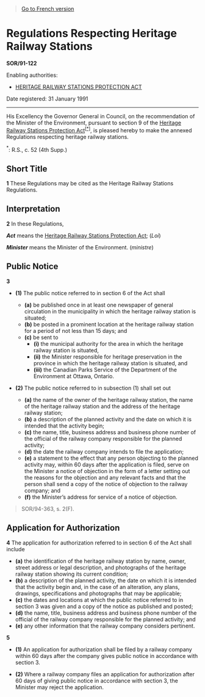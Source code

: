 > [Go to French version](/fr/Règlements/Décrets,%20ordonnances%20et%20règlements%20statutaires/91/122.md)

# Regulations Respecting Heritage Railway Stations

**SOR/91-122**

Enabling authorities: 
- [HERITAGE RAILWAY STATIONS PROTECTION ACT](/en/Acts/Statutes%20of%20Canada/1985/c.%2052%20(4th%20Supp.).md)

Date registered: 31 January 1991

----------

His Excellency the Governor General in Council, on the recommendation of the Minister of the Environment, pursuant to section 9 of the [Heritage Railway Stations Protection Act](/en/Acts/Statutes%20of%20Canada/1985/c.%2052%20(4th%20Supp.).md)<sup><a href='#fn_SOR-91-122_e_hq_6163'>[*]</a></sup>, is pleased hereby to make the annexed Regulations respecting heritage railway stations.

<a name='fn_SOR-91-122_e_hq_6163'><sup>*</sup></a>: R.S., c. 52 (4th Supp.)<br />




## Short Title


**1** These Regulations may be cited as the Heritage Railway Stations Regulations.




## Interpretation


**2** In these Regulations,

***Act*** means the [Heritage Railway Stations Protection Act](/en/Acts/Statutes%20of%20Canada/1985/c.%2052%20(4th%20Supp.).md); (*Loi*)

***Minister*** means the Minister of the Environment. (*ministre*)




## Public Notice


**3** 

- **(1)** The public notice referred to in section 6 of the Act shall
	- **(a)** be published once in at least one newspaper of general circulation in the municipality in which the heritage railway station is situated;
	- **(b)** be posted in a prominent location at the heritage railway station for a period of not less than 15 days; and
	- **(c)** be sent to
		- **(i)** the municipal authority for the area in which the heritage railway station is situated,
		- **(ii)** the Minister responsible for heritage preservation in the province in which the heritage railway station is situated, and
		- **(iii)** the Canadian Parks Service of the Department of the Environment at Ottawa, Ontario.

- **(2)** The public notice referred to in subsection (1) shall set out
	- **(a)** the name of the owner of the heritage railway station, the name of the heritage railway station and the address of the heritage railway station;
	- **(b)** a description of the planned activity and the date on which it is intended that the activity begin;
	- **(c)** the name, title, business address and business phone number of the official of the railway company responsible for the planned activity;
	- **(d)** the date the railway company intends to file the application;
	- **(e)** a statement to the effect that any person objecting to the planned activity may, within 60 days after the application is filed, serve on the Minister a notice of objection in the form of a letter setting out the reasons for the objection and any relevant facts and that the person shall send a copy of the notice of objection to the railway company; and
	- **(f)** the Minister’s address for service of a notice of objection.
> SOR/94-363, s. 2(F).





## Application for Authorization


**4** The application for authorization referred to in section 6 of the Act shall include
- **(a)** the identification of the heritage railway station by name, owner, street address or legal description, and photographs of the heritage railway station showing its current condition;
- **(b)** a description of the planned activity, the date on which it is intended that the activity begin and, in the case of an alteration, any plans, drawings, specifications and photographs that may be applicable;
- **(c)** the dates and locations at which the public notice referred to in section 3 was given and a copy of the notice as published and posted;
- **(d)** the name, title, business address and business phone number of the official of the railway company responsible for the planned activity; and
- **(e)** any other information that the railway company considers pertinent.



**5** 

- **(1)** An application for authorization shall be filed by a railway company within 60 days after the company gives public notice in accordance with section 3.

- **(2)** Where a railway company files an application for authorization after 60 days of giving public notice in accordance with section 3, the Minister may reject the application.


